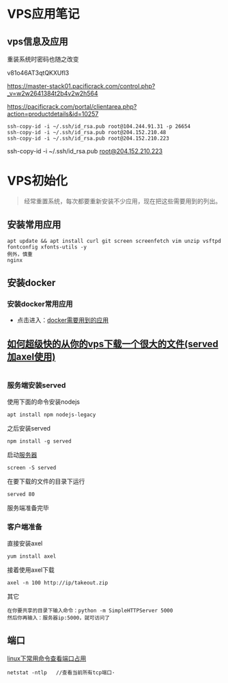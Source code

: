 # VPS应用笔记

## vps信息及应用

重装系统时密码也随之改变

v81o46AT3qtQKXUfl3

https://master-stack01.pacificrack.com/control.php?_v=w2w2641384t2b4v2w2h564

https://pacificrack.com/portal/clientarea.php?action=productdetails&id=10257

```
ssh-copy-id -i ~/.ssh/id_rsa.pub root@104.244.91.31 -p 26654
ssh-copy-id -i ~/.ssh/id_rsa.pub root@204.152.210.48
ssh-copy-id -i ~/.ssh/id_rsa.pub root@204.152.210.223
```

ssh-copy-id -i ~/.ssh/id_rsa.pub root@204.152.210.223

# VPS初始化

> 经常重置系统，每次都要重新安装不少应用，现在把这些需要用到的列出。

## 安装常用应用
```
apt update && apt install curl git screen screenfetch vim unzip vsftpd fontconfig xfonts-utils -y
例外，慎重
nginx
```

## 安装docker

### 安装docker常用应用
- 点击进入：[docker需要用到的应用](docker-apply.md)

## [如何超级快的从你的vps下载一个很大的文件(served加axel使用)](https://msd.misuland.com/pd/3255817928875969558)

```

```

### 服务端安装served

使用下面的命令安装nodejs

```
apt install npm nodejs-legacy
```

之后安装served

```
npm install -g served
```

启动[服务器](http://msd.misuland.com/pd/3255817928875969518)

```
screen -S served
```

在要下载的文件的目录下运行

```
served 80
```

服务端准备完毕

### 客户端准备

直接安装axel

```
yum install axel
```

接着使用axel下载

```
axel -n 100 http://ip/takeout.zip
```

其它

```
在你要共享的目录下输入命令：python -m SimpleHTTPServer 5000
然后你再输入：服务器ip:5000，就可访问了
```



## 端口

[linux下常用命令查看端口占用](https://blog.csdn.net/ws379374000/article/details/74218530)

```
netstat -ntlp   //查看当前所有tcp端口·
```

